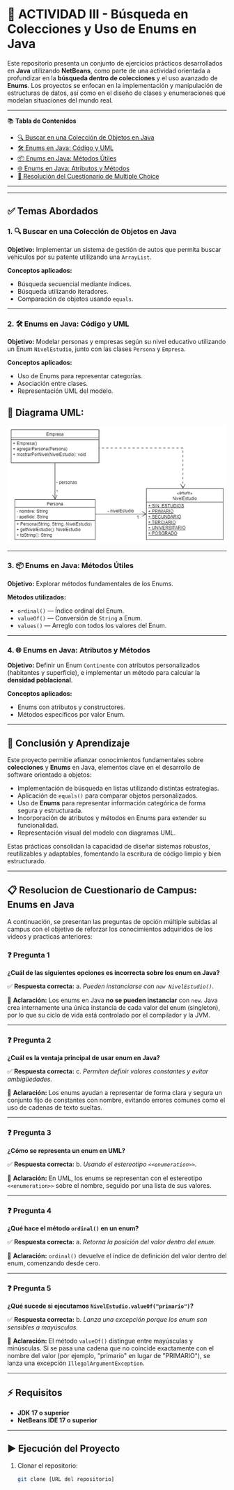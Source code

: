 # 🚀 ACTIVIDAD III - Búsqueda en Colecciones y Uso de Enums en Java

Este repositorio presenta un conjunto de ejercicios prácticos desarrollados en **Java** utilizando **NetBeans**, como parte de una actividad orientada a profundizar en la **búsqueda dentro de colecciones** y el uso avanzado de **Enums**. Los proyectos se enfocan en la implementación y manipulación de estructuras de datos, así como en el diseño de clases y enumeraciones que modelan situaciones del mundo real.

---

📚 **Tabla de Contenidos**
- [🔍 Buscar en una Colección de Objetos en Java](#1-🔍-buscar-en-una-colección-de-objetos-en-java)
- [🛠️ Enums en Java: Código y UML](#2-🛠️-enums-en-java-código-y-uml)
- [📦 Enums en Java: Métodos Útiles](#3-📦-enums-en-java-métodos-útiles)
- [🌐 Enums en Java: Atributos y Métodos](#4-🌐-enums-en-java-atributos-y-métodos)
- [📄 Resolución del Cuestionario de Multiple Choice](#-resolución-del-cuestionario-de-multiple-choice)


---

---

## ✅ Temas Abordados

### 1. 🔍 Buscar en una Colección de Objetos en Java

**Objetivo:** Implementar un sistema de gestión de autos que permita buscar vehículos por su patente utilizando una `ArrayList`.

**Conceptos aplicados:**
- Búsqueda secuencial mediante índices.
- Búsqueda utilizando iteradores.
- Comparación de objetos usando `equals`.

---

### 2. 🛠️ Enums en Java: Código y UML

**Objetivo:** Modelar personas y empresas según su nivel educativo utilizando un Enum `NivelEstudio`, junto con las clases `Persona` y `Empresa`.

**Conceptos aplicados:**
- Uso de Enums para representar categorías.
- Asociación entre clases.
- Representación UML del modelo.

📌 Diagrama UML:
---
![UML del ejercicio](https://raw.githubusercontent.com/AgusDM7/Colecciones-Java/main/Colecciones%20%20Actividad%203/MuestraEnums/UML%20ejercicio.png)


---

### 3. 📦 Enums en Java: Métodos Útiles

**Objetivo:** Explorar métodos fundamentales de los Enums.

**Métodos utilizados:**
- `ordinal()` — Índice ordinal del Enum.
- `valueOf()` — Conversión de `String` a Enum.
- `values()` — Arreglo con todos los valores del Enum.

---

### 4. 🌐 Enums en Java: Atributos y Métodos

**Objetivo:** Definir un Enum `Continente` con atributos personalizados (habitantes y superficie), e implementar un método para calcular la **densidad poblacional**.

**Conceptos aplicados:**
- Enums con atributos y constructores.
- Métodos específicos por valor Enum.

---

## 📘 Conclusión y Aprendizaje

Este proyecto permitie afianzar conocimientos fundamentales sobre **colecciones** y **Enums** en Java, elementos clave en el desarrollo de software orientado a objetos:

- Implementación de búsqueda en listas utilizando distintas estrategias.
- Aplicación de `equals()` para comparar objetos personalizados.
- Uso de **Enums** para representar información categórica de forma segura y estructurada.
- Incorporación de atributos y métodos en Enums para extender su funcionalidad.
- Representación visual del modelo con diagramas UML.

Estas prácticas consolidan la capacidad de diseñar sistemas robustos, reutilizables y adaptables, fomentando la escritura de código limpio y bien estructurado.

---


## 📋 Resolucion de Cuestionario de Campus: Enums en Java

A continuación, se presentan las preguntas de opción múltiple subidas al campus con el objetivo de reforzar los conocimientos adquiridos de los videos y practicas anteriores:

### ❓ Pregunta 1
**¿Cuál de las siguientes opciones es incorrecta sobre los enum en Java?**

✅ **Respuesta correcta:** a. *Pueden instanciarse con `new NivelEstudio()`.*

🔎 **Aclaración:** Los enums en Java **no se pueden instanciar** con `new`. Java crea internamente una única instancia de cada valor del enum (singleton), por lo que su ciclo de vida está controlado por el compilador y la JVM.

---

### ❓ Pregunta 2
**¿Cuál es la ventaja principal de usar enum en Java?**

✅ **Respuesta correcta:** c. *Permiten definir valores constantes y evitar ambigüedades.*

🔎 **Aclaración:** Los enums ayudan a representar de forma clara y segura un conjunto fijo de constantes con nombre, evitando errores comunes como el uso de cadenas de texto sueltas.

---

### ❓ Pregunta 3
**¿Cómo se representa un enum en UML?**

✅ **Respuesta correcta:** b. *Usando el estereotipo `<<enumeration>>`.*

🔎 **Aclaración:** En UML, los enums se representan con el estereotipo `<<enumeration>>` sobre el nombre, seguido por una lista de sus valores.

---

### ❓ Pregunta 4
**¿Qué hace el método `ordinal()` en un enum?**

✅ **Respuesta correcta:** a. *Retorna la posición del valor dentro del enum.*

🔎 **Aclaración:** `ordinal()` devuelve el índice de definición del valor dentro del enum, comenzando desde cero.

---

### ❓ Pregunta 5
**¿Qué sucede si ejecutamos `NivelEstudio.valueOf("primario")`?**

✅ **Respuesta correcta:** b. *Lanza una excepción porque los enum son sensibles a mayúsculas.*

🔎 **Aclaración:** El método `valueOf()` distingue entre mayúsculas y minúsculas. Si se pasa una cadena que no coincide exactamente con el nombre del valor (por ejemplo, "primario" en lugar de "PRIMARIO"), se lanza una excepción `IllegalArgumentException`.

---

## ⚡ Requisitos

- **JDK 17 o superior**
- **NetBeans IDE 17 o superior**

---

## ▶️ Ejecución del Proyecto

1. Clonar el repositorio:
   ```bash
   git clone [URL del repositorio]
